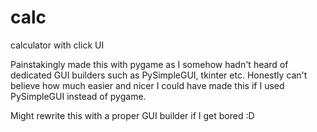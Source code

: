 # calc
calculator with click UI

Painstakingly made this with pygame as I somehow hadn't heard of dedicated GUI builders such as PySimpleGUI, tkinter etc. 
Honestly can't believe how much easier and nicer I could have made this if I used PySimpleGUI instead of pygame. 

Might rewrite this with a proper GUI builder if I get bored :D
